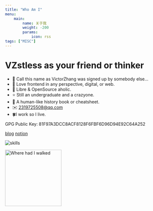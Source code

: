 ```yaml
---
title: "Who Am I"
menu:
    main:
        name: 关于我
        weight: -200
        params:
            icon: rss
tags: ["MISC"]
---
```


# VZstless as your friend or thinker

- 🍥 Call this name as VictorZhang was signed up by somebody else...
- 👻 Love frontend in any perspective, digital, or web.
- 🐣 Libre & OpenSource aholic.
- ⭐ Still an undergraduate and a crazyone.
- 🐧 A human-like history book or cheatsheet.
- ✉️ 2319725508@qq.com
- 🍀I work so I live.

GPG Public Key: 81F97A3DCC8ACF8128F6FBF6D96D94E92C64A252

  <a href="http://vzstless.moe">blog</a>
  <a href="https://vzstless.notion.site/Hi-VZstless-here-18cfefdbc8d98017965ff458ec105c76">notion</a>

![skills](https://skillicons.dev/icons?i=arch,ubuntu,debian,nix,plan9,bash,powershell,cloudflare,python,julia,javascript,scala,go,c,haskell,ts,regex,react,fastapi,git,github,githubactions,notion,ps,htmx,jquery,vscode,vim,azure,emacs,)

<img src="https://github-readme-stats-one-bice.vercel.app/api?username=victorzhangai&count_private=true&theme=calm&show_icons=true&include_all_commits=true&role=OWNER,ORGANIZATION_MEMBER,COLLABORATOR" alt="Where had I walked" height="185px" /> 